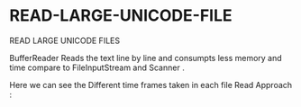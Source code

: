# READ-LARGE-UNICODE-FILE
READ LARGE UNICODE FILES



BufferReader Reads the text line by line and consumpts less memory and time compare to FileInputStream and Scanner .

Here we can see the Different time frames taken in each file Read Approach :

